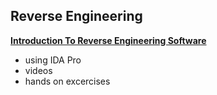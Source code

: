 ## Reverse Engineering

**[Introduction To Reverse Engineering Software](http://opensecuritytraining.info/IntroductionToReverseEngineering.html)**

* using IDA Pro
* videos
* hands on excercises
